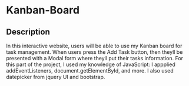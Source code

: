 # Kanban-Board

## Description 
In this interactive website, users will be able 
to use my Kanban board for task management. When users press the Add Task button, then theyll be presented with a Modal form where theyll put their
tasks information. For this part of the project, 
I used my knowledge of JavaScript: I appplied addEventListeners, document.getElementById, and more. I also used datepicker from jquery UI and bootstrap. 
